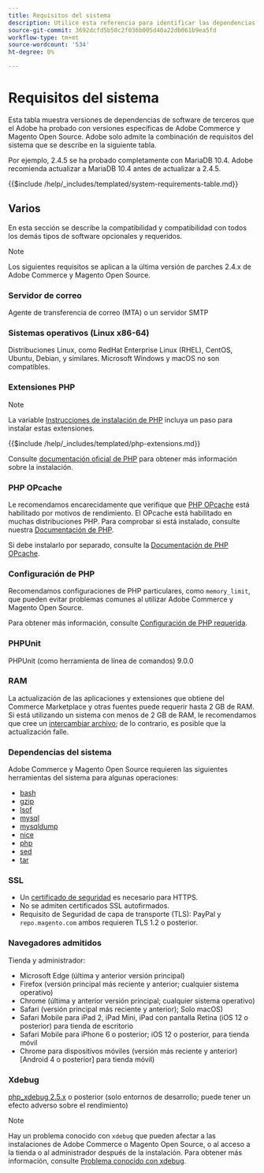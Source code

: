 ```yaml
---
title: Requisitos del sistema
description: Utilice esta referencia para identificar las dependencias de software necesarias que se han probado con las versiones de Adobe Commerce y Magento Open Source.
source-git-commit: 3692dcfd5b50c2f036b005d40a22db061b9ea5fd
workflow-type: tm+mt
source-wordcount: '534'
ht-degree: 0%

---
```



# Requisitos del sistema

Esta tabla muestra versiones de dependencias de software de terceros que el Adobe ha probado con versiones específicas de Adobe Commerce y Magento Open Source. Adobe solo admite la combinación de requisitos del sistema que se describe en la siguiente tabla.

Por ejemplo, 2.4.5 se ha probado completamente con MariaDB 10.4. Adobe recomienda actualizar a MariaDB 10.4 antes de actualizar a 2.4.5.

{{$include /help/_includes/templated/system-requirements-table.md}}

## Varios

En esta sección se describe la compatibilidad y compatibilidad con todos los demás tipos de software opcionales y requeridos.

>[!NOTE]
>
>Los siguientes requisitos se aplican a la última versión de parches 2.4.x de Adobe Commerce y Magento Open Source.

### Servidor de correo

Agente de transferencia de correo (MTA) o un servidor SMTP

### Sistemas operativos (Linux x86-64)

Distribuciones Linux, como RedHat Enterprise Linux (RHEL), CentOS, Ubuntu, Debian, y similares. Microsoft Windows y macOS no son compatibles.

### Extensiones PHP

>[!NOTE]
>
>La variable [Instrucciones de instalación de PHP](prerequisites/php-settings.md) incluya un paso para instalar estas extensiones.

{{$include /help/_includes/templated/php-extensions.md}}

Consulte [documentación oficial de PHP](https://php.net/manual/en/extensions.php) para obtener más información sobre la instalación.

### PHP OPcache

Le recomendamos encarecidamente que verifique que [PHP OPcache](https://php.net/manual/en/intro.opcache.php) está habilitado por motivos de rendimiento. El OPcache está habilitado en muchas distribuciones PHP. Para comprobar si está instalado, consulte nuestra [Documentación de PHP](prerequisites/php-settings.md).

Si debe instalarlo por separado, consulte la [Documentación de PHP OPcache](https://php.net/manual/en/opcache.setup.php).

### Configuración de PHP

Recomendamos configuraciones de PHP particulares, como `memory_limit`, que pueden evitar problemas comunes al utilizar Adobe Commerce y Magento Open Source.

Para obtener más información, consulte [Configuración de PHP requerida](prerequisites/php-settings.md).

### PHPUnit

PHPUnit (como herramienta de línea de comandos) 9.0.0

### RAM

La actualización de las aplicaciones y extensiones que obtiene del Commerce Marketplace y otras fuentes puede requerir hasta 2 GB de RAM. Si está utilizando un sistema con menos de 2 GB de RAM, le recomendamos que cree un [intercambiar archivo](https://support.magento.com/hc/en-us/articles/360032980432); de lo contrario, es posible que la actualización falle.

### Dependencias del sistema

Adobe Commerce y Magento Open Source requieren las siguientes herramientas del sistema para algunas operaciones:

- [bash](https://www.gnu.org/software/bash/)
- [gzip](https://www.gzip.org/)
- [lsof](https://linux.die.net/man/8/lsof)
- [mysql](https://www.mysql.com/)
- [mysqldump](https://dev.mysql.com/doc/refman/8.0/en/mysqldump.html)
- [nice](https://linux.die.net/man/1/nice)
- [php](https://www.php.net/)
- [sed](https://www.gnu.org/software/sed/manual/sed.html)
- [tar](https://linux.die.net/man/1/tar)

### SSL

- Un [certificado de seguridad](https://glossary.magento.com/security-certificate) es necesario para HTTPS.
- No se admiten certificados SSL autofirmados.
- Requisito de Seguridad de capa de transporte (TLS): PayPal y `repo.magento.com` ambos requieren TLS 1.2 o posterior.

### Navegadores admitidos

Tienda y administrador:

- Microsoft Edge (última y anterior versión principal)
- Firefox (versión principal más reciente y anterior; cualquier sistema operativo)
- Chrome (última y anterior versión principal; cualquier sistema operativo)
- Safari (versión principal más reciente y anterior); Solo macOS)
- Safari Mobile para iPad 2, iPad Mini, iPad con pantalla Retina (iOS 12 o posterior) para tienda de escritorio
- Safari Mobile para iPhone 6 o posterior; iOS 12 o posterior, para tienda móvil
- Chrome para dispositivos móviles (versión más reciente y anterior) [Android 4 o posterior] para tienda móvil)

### Xdebug

[php_xdebug 2.5.x](https://xdebug.org/download) o posterior (solo entornos de desarrollo; puede tener un efecto adverso sobre el rendimiento)

>[!NOTE]
>
>Hay un problema conocido con `xdebug` que pueden afectar a las instalaciones de Adobe Commerce o Magento Open Source, o al acceso a la tienda o al administrador después de la instalación. Para obtener más información, consulte [Problema conocido con xdebug](https://support.magento.com/hc/en-us/articles/360034242212).
